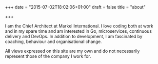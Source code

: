 +++
date = "2015-07-02T18:02:06+01:00"
draft = false
title = "about"

+++


I am the Chief Architect at Markel International.  I love coding both at work and in my spare time and am interested in Go, microservices, continuous delivery and DevOps. In addition to development, I am fascinated by coaching, behaviour and organisational change. 

All views expressed on this site are my own and do not necessarily represent those of the company I work for.
